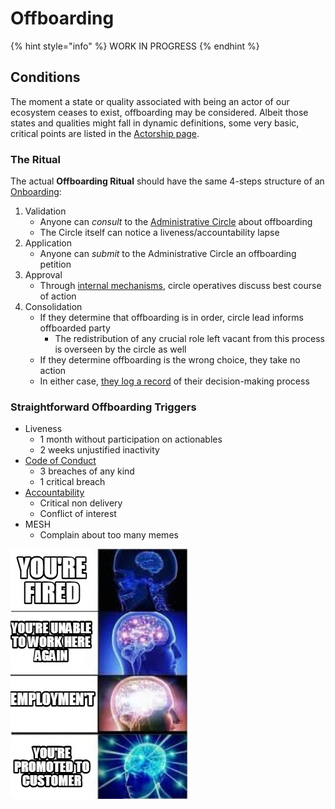 # Offboarding

{% hint style="info" %}
WORK IN PROGRESS
{% endhint %}

## Conditions

The moment a state or quality associated with being an actor of our ecosystem ceases to exist, offboarding may be considered. Albeit those states and qualities might fall in dynamic definitions, some very basic, critical points are listed in the [Actorship page](./).

### The Ritual

The actual **Offboarding Ritual** should have the same 4-steps structure of an [Onboarding](onboarding/):

1. Validation
   * Anyone can _consult_ to the [Administrative Circle](../circles/administrative.md) about offboarding
   * The Circle itself can notice a liveness/accountability lapse
2. Application 
   * Anyone can _submit_ to the Administrative Circle an offboarding petition 
3. Approval 
   * Through [internal mechanisms](../circles/administrative.md), circle operatives discuss best course of action
4. Consolidation
   * If they determine that offboarding is in order, circle lead informs offboarded party
     * The redistribution of any crucial role left vacant from this process is overseen by the circle as well 
   * If they determine offboarding is the wrong choice, they take no action
   * In either case, [they log a record](../decision-making/signaling.md) of their decision-making process

### Straightforward Offboarding Triggers

* Liveness
  * 1 month without participation on actionables 
  * 2 weeks unjustified inactivity 
* [Code of Conduct](code-of-conduct/)
  * 3 breaches of any kind
  * 1 critical breach
* [Accountability](code-of-conduct/accountability.md)
  * Critical non delivery 
  * Conflict of interest
* MESH
  * Complain about too many memes

![](../.gitbook/assets/image%20%284%29.png)

